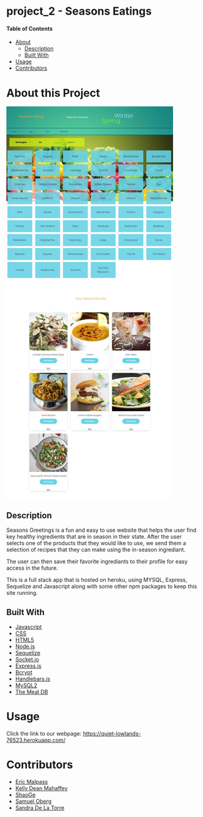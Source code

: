 # project_2 - Seasons Eatings

#### Table of Contents
* [About](#about-this-project)
    * [Description](#description)
    * [Built With](#built-with)
* [Usage](#usage)
* [Contributors](#contributors)


# About this Project

![alt text](public/images/webpage.jpeg "Screen Shot of webframe from website")

## Description

Seasons Greetings is a fun and easy to use website that helps the user find key healthy ingredients that are in season in their state. After the user selects one of the products that they would like to use, we send them a selection of recipes that they can make using the in-season ingrediant. 

The user can then save their favorite ingrediants to their profile for easy access in the future. 

This is a full stack app that is hosted on heroku, using MYSQL, Express, Sequelize and Javascript along with some other npm packages to keep this site running. 


## Built With

* [Javascript](https://www.javascript.com/)
* [CSS](https://www.w3.org/Style/CSS/)
* [HTML5](https://html.com/html5/)
* [Node.js](https://nodejs.org/en/)
* [Sequelize](https://sequelize.org/)
* [Socket.io](https://socket.io/)
* [Express.js](https://expressjs.com/)
* [Bcrypt](https://www.npmjs.com/package/bcrypt)
* [Handlebars.js](https://handlebarsjs.com/)
* [MySQL2](https://www.npmjs.com/package/mysql2)
* [The Meal DB](https://www.themealDB.com/api.php)

# Usage

Click the link to our webpage: <https://quiet-lowlands-76523.herokuapp.com/>

# Contributors

* [Eric Malpass](https://github.com/EricMalpass)
* [Kelly Dean Mahaffey](https://github.com/DeanMahaffey)
* [ShaoGe](https://github.com/sg3606)
* [Samuel Oberg](https://github.com/sosoberg)
* [Sandra De La Torre](https://github.com/bootcamp874)